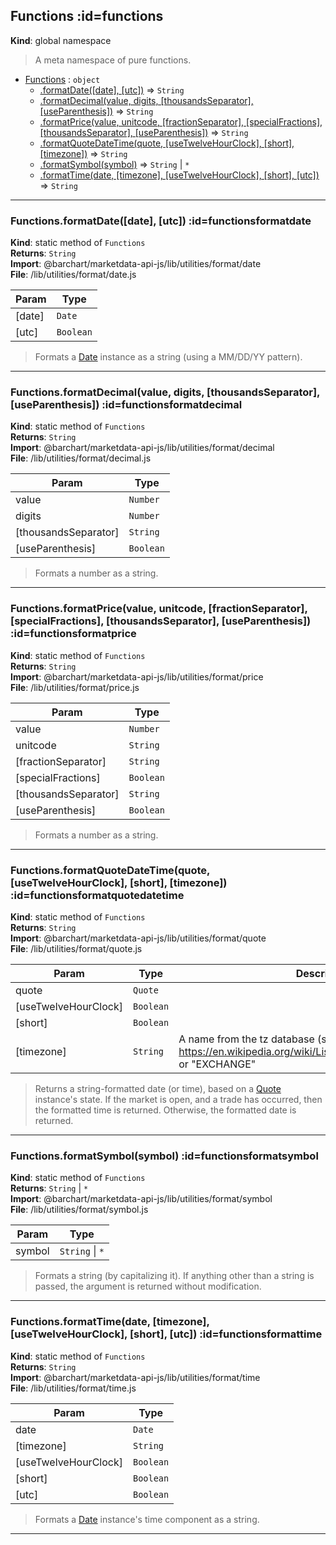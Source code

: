 ## Functions :id=functions
**Kind**: global namespace  
>A meta namespace of pure functions.


* [Functions](#Functions) : <code>object</code>
    * [.formatDate([date], [utc])](#FunctionsformatDate) ⇒ <code>String</code>
    * [.formatDecimal(value, digits, [thousandsSeparator], [useParenthesis])](#FunctionsformatDecimal) ⇒ <code>String</code>
    * [.formatPrice(value, unitcode, [fractionSeparator], [specialFractions], [thousandsSeparator], [useParenthesis])](#FunctionsformatPrice) ⇒ <code>String</code>
    * [.formatQuoteDateTime(quote, [useTwelveHourClock], [short], [timezone])](#FunctionsformatQuoteDateTime) ⇒ <code>String</code>
    * [.formatSymbol(symbol)](#FunctionsformatSymbol) ⇒ <code>String</code> \| <code>\*</code>
    * [.formatTime(date, [timezone], [useTwelveHourClock], [short], [utc])](#FunctionsformatTime) ⇒ <code>String</code>


* * *

### Functions.formatDate([date], [utc]) :id=functionsformatdate
**Kind**: static method of <code>Functions</code>  
**Returns**: <code>String</code>  
**Import**: @barchart/marketdata-api-js/lib/utilities/format/date  
**File**: /lib/utilities/format/date.js  

| Param | Type |
| --- | --- |
| [date] | <code>Date</code> | 
| [utc] | <code>Boolean</code> | 

>Formats a [Date](Date) instance as a string (using a MM/DD/YY pattern).


* * *

### Functions.formatDecimal(value, digits, [thousandsSeparator], [useParenthesis]) :id=functionsformatdecimal
**Kind**: static method of <code>Functions</code>  
**Returns**: <code>String</code>  
**Import**: @barchart/marketdata-api-js/lib/utilities/format/decimal  
**File**: /lib/utilities/format/decimal.js  

| Param | Type |
| --- | --- |
| value | <code>Number</code> | 
| digits | <code>Number</code> | 
| [thousandsSeparator] | <code>String</code> | 
| [useParenthesis] | <code>Boolean</code> | 

>Formats a number as a string.


* * *

### Functions.formatPrice(value, unitcode, [fractionSeparator], [specialFractions], [thousandsSeparator], [useParenthesis]) :id=functionsformatprice
**Kind**: static method of <code>Functions</code>  
**Returns**: <code>String</code>  
**Import**: @barchart/marketdata-api-js/lib/utilities/format/price  
**File**: /lib/utilities/format/price.js  

| Param | Type |
| --- | --- |
| value | <code>Number</code> | 
| unitcode | <code>String</code> | 
| [fractionSeparator] | <code>String</code> | 
| [specialFractions] | <code>Boolean</code> | 
| [thousandsSeparator] | <code>String</code> | 
| [useParenthesis] | <code>Boolean</code> | 

>Formats a number as a string.


* * *

### Functions.formatQuoteDateTime(quote, [useTwelveHourClock], [short], [timezone]) :id=functionsformatquotedatetime
**Kind**: static method of <code>Functions</code>  
**Returns**: <code>String</code>  
**Import**: @barchart/marketdata-api-js/lib/utilities/format/quote  
**File**: /lib/utilities/format/quote.js  

| Param | Type | Description |
| --- | --- | --- |
| quote | <code>Quote</code> |  |
| [useTwelveHourClock] | <code>Boolean</code> |  |
| [short] | <code>Boolean</code> |  |
| [timezone] | <code>String</code> | A name from the tz database (see https://en.wikipedia.org/wiki/List_of_tz_database_time_zones) or "EXCHANGE" |

>Returns a string-formatted date (or time), based on a [Quote](/content/sdk/lib-marketstate?id=quote) instance's
state. If the market is open, and a trade has occurred, then the formatted time
is returned. Otherwise, the formatted date is returned.


* * *

### Functions.formatSymbol(symbol) :id=functionsformatsymbol
**Kind**: static method of <code>Functions</code>  
**Returns**: <code>String</code> \| <code>\*</code>  
**Import**: @barchart/marketdata-api-js/lib/utilities/format/symbol  
**File**: /lib/utilities/format/symbol.js  

| Param | Type |
| --- | --- |
| symbol | <code>String</code> \| <code>\*</code> | 

>Formats a string (by capitalizing it). If anything other than a string
is passed, the argument is returned without modification.


* * *

### Functions.formatTime(date, [timezone], [useTwelveHourClock], [short], [utc]) :id=functionsformattime
**Kind**: static method of <code>Functions</code>  
**Returns**: <code>String</code>  
**Import**: @barchart/marketdata-api-js/lib/utilities/format/time  
**File**: /lib/utilities/format/time.js  

| Param | Type |
| --- | --- |
| date | <code>Date</code> | 
| [timezone] | <code>String</code> | 
| [useTwelveHourClock] | <code>Boolean</code> | 
| [short] | <code>Boolean</code> | 
| [utc] | <code>Boolean</code> | 

>Formats a [Date](Date) instance's time component as a string.


* * *

